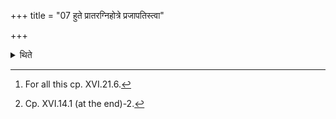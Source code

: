 +++
title = "07 हुते प्रातरग्निहोत्रे प्रजापतिस्त्वा"

+++

<details><summary>थिते</summary>

7. After (on the next day) the morning-Agnihotra is performed, having touched the Uttaravedi (High-altar) with prajapatistvā, and having (mystically) taken the fire in himself with the two verses beginning with mayi gr̥hṇāmi and yo no agniḥ, having touched the Uttaravedi[^1] with the formula called Svayaṁciti (Self-building) beginning with (the words) yaste samidhaḥ, he scatters sand (on that place) with agnerbhasmāsi and (scatters) salty soil with samjñānam....[^2]   

[^1]: For all this cp. XVI.21.6.  

[^2]: Cp. XVI.14.1 (at the end)-2. 
</details>

